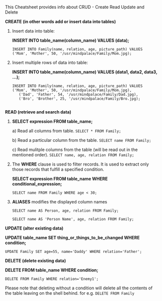 This Cheatsheet provides info about CRUD - Create Read Update and Delete

**CREATE (in other words add or insert data into tables)**
1) Insert data into table:

    **INSERT INTO table_name(column_name) VALUES (data);**

    ```INSERT INTO Family(name, relation, age, picture_path) VALUES ('Mom', 'Mother', 50, '/usr/mindpalace/Family/Mom.jpg);```
    

2) Insert multiple rows of data into table:

     **INSERT INTO table_name(column_name) VALUES (data1, data2, data3, ...);**
     
     ```
     INSERT INTO Family(name, relation, age, picture_path) VALUES ('Mom', 'Mother', 50, '/usr/mindpalace/Family/Mom.jpg), 
        ('Dad', 'Father', 54, '/usr/mindpalace/Family/Dad.jpg), 
        ('Bro', 'Brother', 25, '/usr/mindpalace/Family/Bro.jpg);


**READ (retrieve and search data)**
  
1) **SELECT expression FROM table_name;**

      a) Read all columns from table. ```SELECT * FROM Family;```

      b) Read a particular column from the table. ```SELECT name FROM Family;```

      c) Read mulitple columns from the table (will be read out in the mentioned order). ```SELECT name, age, relation FROM Family;```
   
2) The **WHERE** clause is used to filter records. It is used to extract only those records that fulfill a specified condition.
   
   **SELECT expression FROM table_name WHERE conditional_expression;**
   
   ```SELECT name FROM Family WHERE age < 30;```

3) **ALIASES** modifies the displayed column names
   
   ```
   SELECT name AS Person, age, relation FROM Family;
 
   SELECT name AS 'Person Name', age, relation FROM Family;
   ```
   
**UPDATE (alter existing data)**

   **UPDATE table_name SET thing_or_things_to_be_changed WHERE condition;**
   
   ```
   UPDATE Family SET age=55, name='Daddy' WHERE relation='Father';
   ```
 
 **DELETE (delete existing data)**

   **DELETE FROM table_name WHERE condition;**
   
   ```
   DELETE FROM Family WHERE relation='Enemy1';
   ```
   
   Please note that deleting without a condition will delete all the contents of the table leaving on the shell behind. for e.g. ```DELETE FROM Family```
